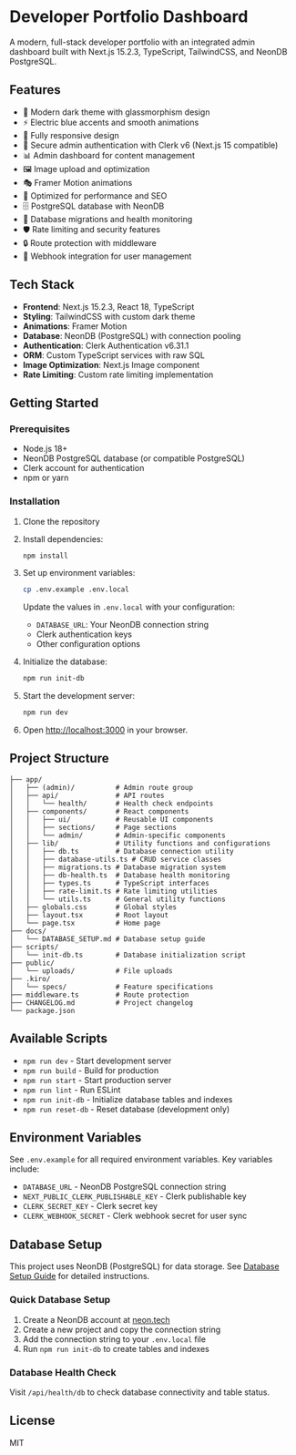 # Developer Portfolio Dashboard

A modern, full-stack developer portfolio with an integrated admin dashboard built with Next.js 15.2.3, TypeScript, TailwindCSS, and NeonDB PostgreSQL.

## Features

- 🎨 Modern dark theme with glassmorphism design
- ⚡ Electric blue accents and smooth animations
- 📱 Fully responsive design
- 🔐 Secure admin authentication with Clerk v6 (Next.js 15 compatible)
- 📊 Admin dashboard for content management
- 🖼️ Image upload and optimization
- 🎭 Framer Motion animations
- 🚀 Optimized for performance and SEO
- 🗄️ PostgreSQL database with NeonDB
- 🔄 Database migrations and health monitoring
- 🛡️ Rate limiting and security features
- 🔒 Route protection with middleware
- 📡 Webhook integration for user management

## Tech Stack

- **Frontend**: Next.js 15.2.3, React 18, TypeScript
- **Styling**: TailwindCSS with custom dark theme
- **Animations**: Framer Motion
- **Database**: NeonDB (PostgreSQL) with connection pooling
- **Authentication**: Clerk Authentication v6.31.1
- **ORM**: Custom TypeScript services with raw SQL
- **Image Optimization**: Next.js Image component
- **Rate Limiting**: Custom rate limiting implementation

## Getting Started

### Prerequisites

- Node.js 18+ 
- NeonDB PostgreSQL database (or compatible PostgreSQL)
- Clerk account for authentication
- npm or yarn

### Installation

1. Clone the repository
2. Install dependencies:
   ```bash
   npm install
   ```

3. Set up environment variables:
   ```bash
   cp .env.example .env.local
   ```
   Update the values in `.env.local` with your configuration:
   - `DATABASE_URL`: Your NeonDB connection string
   - Clerk authentication keys
   - Other configuration options

4. Initialize the database:
   ```bash
   npm run init-db
   ```

5. Start the development server:
   ```bash
   npm run dev
   ```

6. Open [http://localhost:3000](http://localhost:3000) in your browser.

## Project Structure

```
├── app/
│   ├── (admin)/          # Admin route group
│   ├── api/              # API routes
│   │   └── health/       # Health check endpoints
│   ├── components/       # React components
│   │   ├── ui/           # Reusable UI components
│   │   ├── sections/     # Page sections
│   │   └── admin/        # Admin-specific components
│   ├── lib/              # Utility functions and configurations
│   │   ├── db.ts         # Database connection utility
│   │   ├── database-utils.ts # CRUD service classes
│   │   ├── migrations.ts # Database migration system
│   │   ├── db-health.ts  # Database health monitoring
│   │   ├── types.ts      # TypeScript interfaces
│   │   ├── rate-limit.ts # Rate limiting utilities
│   │   └── utils.ts      # General utility functions
│   ├── globals.css       # Global styles
│   ├── layout.tsx        # Root layout
│   └── page.tsx          # Home page
├── docs/
│   └── DATABASE_SETUP.md # Database setup guide
├── scripts/
│   └── init-db.ts        # Database initialization script
├── public/
│   └── uploads/          # File uploads
├── .kiro/
│   └── specs/            # Feature specifications
├── middleware.ts         # Route protection
├── CHANGELOG.md          # Project changelog
└── package.json
```

## Available Scripts

- `npm run dev` - Start development server
- `npm run build` - Build for production
- `npm run start` - Start production server
- `npm run lint` - Run ESLint
- `npm run init-db` - Initialize database tables and indexes
- `npm run reset-db` - Reset database (development only)

## Environment Variables

See `.env.example` for all required environment variables. Key variables include:

- `DATABASE_URL` - NeonDB PostgreSQL connection string
- `NEXT_PUBLIC_CLERK_PUBLISHABLE_KEY` - Clerk publishable key
- `CLERK_SECRET_KEY` - Clerk secret key
- `CLERK_WEBHOOK_SECRET` - Clerk webhook secret for user sync

## Database Setup

This project uses NeonDB (PostgreSQL) for data storage. See [Database Setup Guide](./docs/DATABASE_SETUP.md) for detailed instructions.

### Quick Database Setup

1. Create a NeonDB account at [neon.tech](https://neon.tech)
2. Create a new project and copy the connection string
3. Add the connection string to your `.env.local` file
4. Run `npm run init-db` to create tables and indexes

### Database Health Check

Visit `/api/health/db` to check database connectivity and table status.

## License

MIT